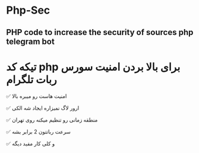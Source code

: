 # Php-Sec
PHP code to increase the security of sources php telegram bot
---------------------------------------
# تیکه کد php برای بالا بردن امنیت سورس ربات تلگرام

✅ امنیت هاست رو میبره بالا

✅ ارور لاگ نمیزاره ایجاد شه الکی

✅ منطقه زمانی رو تنظیم میکنه روی تهران

✅ سرعت رباتتون 2 برابر بشه

✅ و کلی کار مفید دیگه
